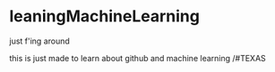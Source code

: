 # leaningMachineLearning
just f'ing around

this is just made to learn about github and machine learning
/#TEXAS

